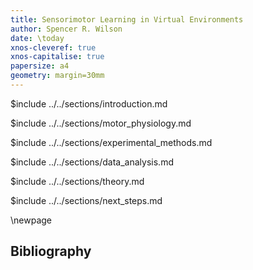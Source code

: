 ```yaml
---
title: Sensorimotor Learning in Virtual Environments
author: Spencer R. Wilson
date: \today
xnos-cleveref: true
xnos-capitalise: true
papersize: a4
geometry: margin=30mm
---
```


<!-- you MUST have new lines between transcludes! -->

$include ../../sections/introduction.md

$include ../../sections/motor_physiology.md

$include ../../sections/experimental_methods.md

$include ../../sections/data_analysis.md

$include ../../sections/theory.md

$include ../../sections/next_steps.md

\newpage
## Bibliography